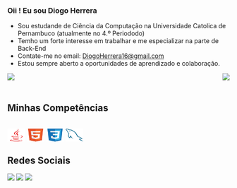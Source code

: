 ### Oii ! Eu sou Diogo Herrera 

-  Sou estudande de Ciência da Computação na Universidade Catolica de Pernambuco (atualmente no 4.º Periododo)
-  Temho um forte interesse em trabalhar e me especializar na parte de Back-End 
-  Contate-me no email: DiogoHerrera16@gmail.com
-  Estou sempre aberto a oportunidades de aprendizado e colaboração.


<div>
    <img  height="180em" src="https://github-readme-stats.vercel.app/api?username=DiogoHerrera&show_icons=true&theme=great-gatsby&include_all_commits=true&count_private=false"/>
    <img align="right" height="180em" src="https://github-readme-stats.vercel.app/api/top-langs/?username=DiogoHerreraa&layout=compact&langs_count=16&theme=great-gatsby"/>
  </div>
<br>

## Minhas Competências 
<div style="display: inline_block"><br>
  <img align="center" alt="Diogo-Java" height="30" width="40" src="https://raw.githubusercontent.com/devicons/devicon/master/icons/java/java-plain.svg">
  <img align="center" alt="Diogo-HTML" height="30" width="40" src="https://raw.githubusercontent.com/devicons/devicon/master/icons/html5/html5-original.svg">
  <img align="center" alt="Diogo-CSS" height="30" width="40" src="https://raw.githubusercontent.com/devicons/devicon/master/icons/css3/css3-original.svg">
  <img align="center" alt="Rafa-Python" height="30" width="40" src="https://raw.githubusercontent.com/devicons/devicon/master/icons/mysql/mysql-original.svg">
 </div>

## Redes Sociais
  <div> 
  <a href="https://instagram.com/diogoherrera_" target="_blank"><img src="https://img.shields.io/badge/-Instagram-%23E4405F?style=for-the-badge&logo=instagram&logoColor=white" target="_blank"></a>
  <a href = "mailto:diogoherrera16@gmail.com"><img src="https://img.shields.io/badge/-Gmail-%23333?style=for-the-badge&logo=gmail&logoColor=white" target="_blank"></a>
  <a href="https://www.linkedin.com/in/diogo-herrera-50b7a6243" target="_blank"><img src="https://img.shields.io/badge/-LinkedIn-%230077B5?style=for-the-badge&logo=linkedin&logoColor=white" target="_blank"></a> 
</div>



          
